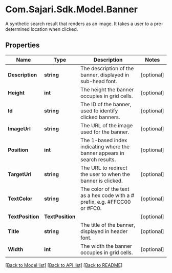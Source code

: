 # Com.Sajari.Sdk.Model.Banner
A synthetic search result that renders as an image. It takes a user to a pre-determined location when clicked.

## Properties

Name | Type | Description | Notes
------------ | ------------- | ------------- | -------------
**Description** | **string** | The description of the banner, displayed in sub-head font. | [optional] 
**Height** | **int** | The height the banner occupies in grid cells. | [optional] 
**Id** | **string** | The ID of the banner, used to identify clicked banners. | [optional] 
**ImageUrl** | **string** | The URL of the image used for the banner. | [optional] 
**Position** | **int** | The 1-based index indicating where the banner appears in search results. | [optional] 
**TargetUrl** | **string** | The URL to redirect the user to when the banner is clicked. | [optional] 
**TextColor** | **string** | The color of the text as a hex code with a # prefix, e.g. #FFCC00 or #FC0. | [optional] 
**TextPosition** | **TextPosition** |  | [optional] 
**Title** | **string** | The title of the banner, displayed in header font. | [optional] 
**Width** | **int** | The width the banner occupies in grid cells. | [optional] 

[[Back to Model list]](../README.md#documentation-for-models) [[Back to API list]](../README.md#documentation-for-api-endpoints) [[Back to README]](../README.md)


